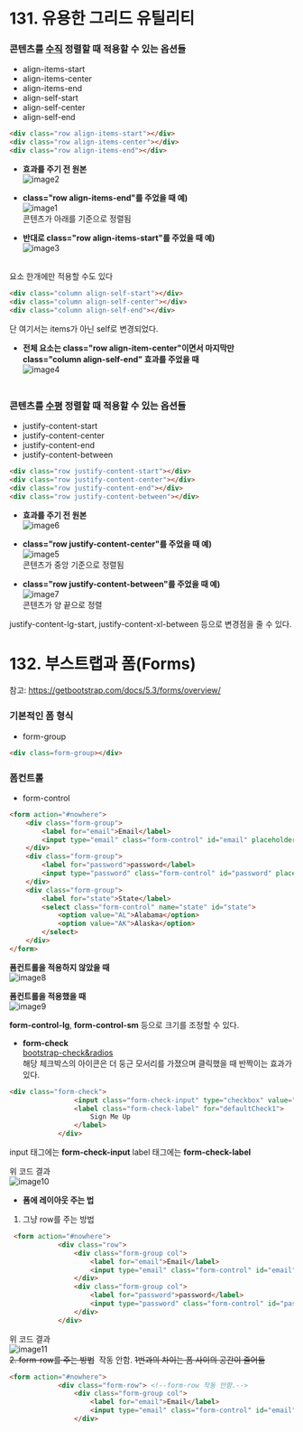 # 131. 유용한 그리드 유틸리티

### 콘텐츠를 <u>수직</u> 정렬할 때 적용할 수 있는 옵션들
- align-items-start
- align-items-center
- align-items-end
- align-self-start
- align-self-center
- align-self-end

```html
<div class="row align-items-start"></div>
<div class="row align-items-center"></div>
<div class="row align-items-end"></div>
```
* **효과를 주기 전 원본**  
![image2](./img/image2.png)

* **class="row align-items-end"를 주었을 때 예)**  
![image1](./img/image1.png)  
콘텐츠가 아래를 기준으로 정렬됨

* **반대로 class="row align-items-start"를 주었을 때 예)**  
![image3](./img/image3.png)

<br>요소 한개에만 적용할 수도 있다
```html
<div class="column align-self-start"></div>
<div class="column align-self-center"></div>
<div class="column align-self-end"></div>
```
단 여기서는 items가 아닌 self로 변경되었다.

* **전체 요소는 class="row align-item-center"이면서 마지막만 class="column align-self-end" 효과를 주었을 때**  
![image4](./img/image4.png)

### <br>콘텐츠를 <u>수평</u> 정렬할 때 적용할 수 있는 옵션들
- justify-content-start
- justify-content-center
- justify-content-end
- justify-content-between

```html
<div class="row justify-content-start"></div>
<div class="row justify-content-center"></div>
<div class="row justify-content-end"></div>
<div class="row justify-content-between"></div>
```
* **효과를 주기 전 원본**  
![image6](./img/image6.png)

* **class="row justify-content-center"를 주었을 때 예)**  
![image5](./img/image5.png)  
콘텐츠가 중앙 기준으로 정렬됨

* **class="row justify-content-between"를 주었을 때 예)**  
![image7](./img/image7.png)  
콘텐츠가 양 끝으로 정렬

justify-content-lg-start, justify-content-xl-between 등으로 변경점을 줄 수 있다.

# 132. 부스트랩과 폼(Forms)
참고: https://getbootstrap.com/docs/5.3/forms/overview/

### 기본적인 폼 형식
- form-group
```html
<div class=form-group></div>
```
### 폼컨트롤
- form-control
```html
<form action="#nowhere">
    <div class="form-group">
        <label for="email">Email</label>
        <input type="email" class="form-control" id="email" placeholder="email">
    </div>
    <div class="form-group">
        <label for="password">password</label>
        <input type="password" class="form-control" id="password" placeholder="password">
    </div>
    <div class="form-group">
        <label for="state">State</label>
        <select class="form-control" name="state" id="state">
            <option value="AL">Alabama</option>
            <option value="AK">Alaska</option>
        </select>
    </div>
</form>
```
**폼컨트롤을 적용하지 않았을 때**  
![image8](./img/image8.png)

**폼컨트롤을 적용했을 때**  
![image9](./img/image9.png)

**form-control-lg**, **form-control-sm** 등으로 크기를 조정할 수 있다. 

* **form-check**<br>
[bootstrap-check&radios](https://getbootstrap.com/docs/5.3/forms/checks-radios/#default-stacked)<br>
해당 체크박스의 아이콘은 더 둥근 모서리를 가졌으며 클릭했을 때 반짝이는 효과가 있다. 
```html
<div class="form-check">
                <input class="form-check-input" type="checkbox" value="" id="defaultCheck1">
                <label class="form-check-label" for="defaultCheck1">
                    Sign Me Up
                </label>
            </div>
```
input 태그에는 **form-check-input**
label 태그에는 **form-check-label**

위 코드 결과  
![image10](./img/image10.png)

* **폼에 레이아웃 주는 법**<br>
1. 그냥 row를 주는 방법
```html
 <form action="#nowhere">
            <div class="row">
                <div class="form-group col">
                    <label for="email">Email</label>
                    <input type="email" class="form-control" id="email" placeholder="email">
                </div>
                <div class="form-group col">
                    <label for="password">password</label>
                    <input type="password" class="form-control" id="password" placeholder="password">
                </div>
            </div>
```
위 코드 결과  
![image11](./img/image11)<br>
~~2. form-row를 주는 방법~~&nbsp;&nbsp;작동 안함.
~~1번과의 차이는 폼 사이의 공간이 줄어듦~~
```html
<form action="#nowhere">
            <div class="form-row"> <!--form-row 작동 안함.-->
                <div class="form-group col">
                    <label for="email">Email</label>
                    <input type="email" class="form-control" id="email" placeholder="email">
                </div>
```